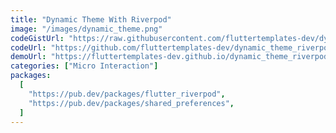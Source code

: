```yaml
---
title: "Dynamic Theme With Riverpod"
image: "/images/dynamic_theme.png"
codeGistUrl: "https://raw.githubusercontent.com/fluttertemplates-dev/dynamic_theme_riverpod/master/lib/main.dart"
codeUrl: "https://github.com/fluttertemplates-dev/dynamic_theme_riverpod"
demoUrl: "https://fluttertemplates-dev.github.io/dynamic_theme_riverpod/#/"
categories: ["Micro Interaction"]
packages:
  [
    "https://pub.dev/packages/flutter_riverpod",
    "https://pub.dev/packages/shared_preferences",
  ]
---
```

